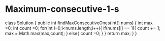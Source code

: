 # Maximum-consecutive-1-s
class Solution {
    public int findMaxConsecutiveOnes(int[] nums) {
        int max =0;
        int count =0;
        for(int i=0;i<nums.length;i++){
            if(nums[i] == 1){
                count += 1;
                max = Math.max(max,count);
            }
            else{
                count =0;
            }
        }
        return max;
    }
}
